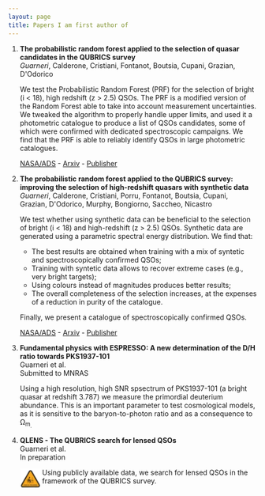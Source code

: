 ```yaml
---
layout: page
title: Papers I am first author of
---
```


1. **The probabilistic random forest applied to the selection of quasar candidates in the QUBRICS survey**  
    *Guarneri*, Calderone, Cristiani, Fontanot, Boutsia, Cupani, Grazian, D'Odorico  

    We test the Probabilistic Random Forest (PRF) for the selection of bright (i < 18), high redshift (z > 2.5) QSOs. The PRF is a modified version of the Random Forest able to take into account measurement uncertainties. We tweaked the algorithm to properly handle upper limits, and used it a photometric catalogue to produce a list of QSOs candidates, some of which were confirmed with dedicated spectroscopic campaigns. We find that the PRF is able to reliably identify QSOs in large photometric catalogues.

    [NASA/ADS](https://ui.adsabs.harvard.edu/abs/2021MNRAS.506.2471G/abstract) - [Arxiv](https://arxiv.org/pdf/2106.12990.pdf) - [Publisher](https://academic.oup.com/mnras/article/506/2/2471/6313316)

2. **The probabilistic random forest applied to the QUBRICS survey: improving the selection of high-redshift quasars with synthetic data**  
    *Guarneri*, Calderone, Cristiani, Porru, Fontanot, Boutsia, Cupani, Grazian, D'Odorico, Murphy, Bongiorno, Saccheo, Nicastro  

    We test whether using synthetic data can be beneficial to the selection of bright (i < 18) and high-redshift (z > 2.5) QSOs. Synthetic data are generated using a parametric spectral energy distribution. We find that:  
    - The best results are obtained when training with a mix of syntetic and spectroscopically confirmed QSOs;  
    - Training with syntetic data allows to recover extreme cases (e.g., very bright targets);  
    - Using colours instead of magnitudes produces better results;  
    - The overall completeness of the selection increases, at the expenses of a reduction in purity of the catalogue.  

    Finally, we present a catalogue of spectroscopically confirmed QSOs.  

    [NASA/ADS](https://ui.adsabs.harvard.edu/abs/2022MNRAS.517.2436G/abstract) - [Arxiv](https://arxiv.org/pdf/2209.07257.pdf) - [Publisher](https://academic.oup.com/mnras/article/517/2/2436/6747158)  

3. **Fundamental physics with ESPRESSO: A new determination of the D/H ratio towards PKS1937-101**  
    Guarneri et al.  
    Submitted to MNRAS  

    Using a high resolution, high SNR spsectrum of PKS1937-101 (a bright quasar at redshift 3.787) we measure the primordial deuterium abundance. This is an important parameter to test cosmological models, as it is sensitive to the baryon-to-photon ratio and as a consequence to Ω<sub>m<sub>.

4. **QLENS - The QUBRICS search for lensed QSOs**  
    Guarneri et al.  
    In preparation  

    <img style="float: left; padding: 0px 3px 0px 0px;" src="/assets/img/wip.webp" alt="Work In Progress Icon from clipartmax.com" height="42" width="42"> Using publicly available data, we search for lensed QSOs in the framework of the QUBRICS survey.
